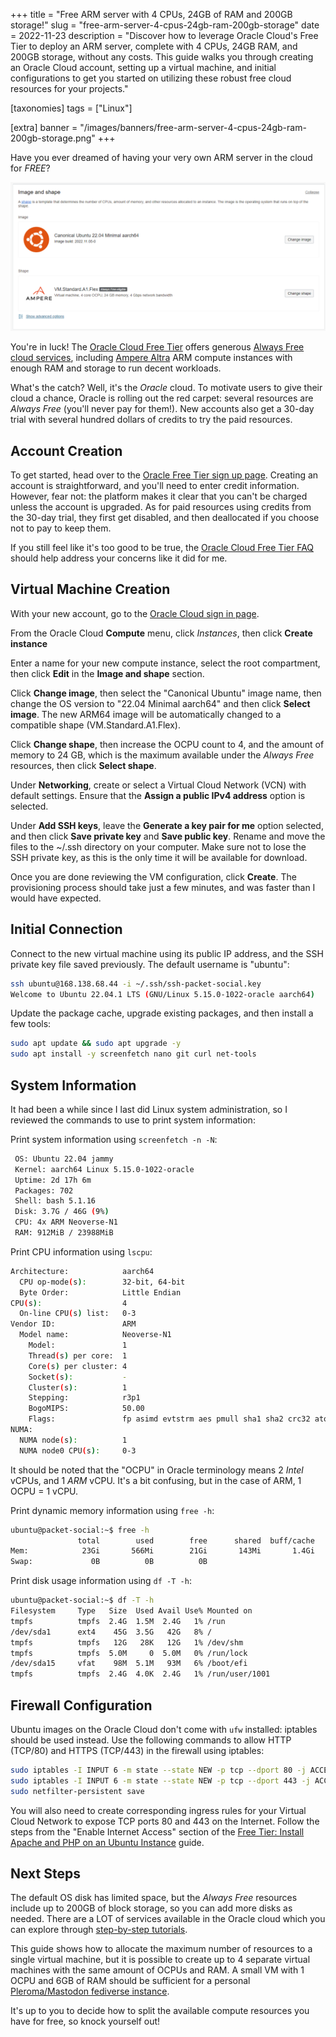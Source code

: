 +++
title = "Free ARM server with 4 CPUs, 24GB of RAM and 200GB storage!"
slug = "free-arm-server-4-cpus-24gb-ram-200gb-storage"
date = 2022-11-23
description = "Discover how to leverage Oracle Cloud's Free Tier to deploy an ARM server, complete with 4 CPUs, 24GB RAM, and 200GB storage, without any costs. This guide walks you through creating an Oracle Cloud account, setting up a virtual machine, and initial configurations to get you started on utilizing these robust free cloud resources for your projects."

[taxonomies]
tags = ["Linux"]

[extra]
banner = "/images/banners/free-arm-server-4-cpus-24gb-ram-200gb-storage.png"
+++

Have you ever dreamed of having your very own ARM server in the cloud for *FREE*?

![Free ARM Server](/images/posts/free-ubuntu-arm-server-in-oracle-cloud.png)

You're in luck! The [Oracle Cloud Free Tier](https://www.oracle.com/cloud/free/) offers generous [Always Free cloud services](https://www.oracle.com/cloud/free/#always-free), including [Ampere Altra](https://amperecomputing.com/processors/ampere-altra/) ARM compute instances with enough RAM and storage to run decent workloads.

What's the catch? Well, it's the *Oracle* cloud. To motivate users to give their cloud a chance, Oracle is rolling out the red carpet: several resources are *Always Free* (you'll never pay for them!). New accounts also get a 30-day trial with several hundred dollars of credits to try the paid resources.

## Account Creation

To get started, head over to the [Oracle Free Tier sign up page](https://signup.cloud.oracle.com/?language=en&sourceType=:ow:o:p:feb:0916FreePageFAQ&intcmp=:ow:o:p:feb:0916FreePageFAQ). Creating an account is straightforward, and you'll need to enter credit information. However, fear not: the platform makes it clear that you can't be charged unless the account is upgraded. As for paid resources using credits from the 30-day trial, they first get disabled, and then deallocated if you choose not to pay to keep them.

If you still feel like it's too good to be true, the [Oracle Cloud Free Tier FAQ](https://www.oracle.com/cloud/free/faq/) should help address your concerns like it did for me.

## Virtual Machine Creation

With your new account, go to the [Oracle Cloud sign in page](https://www.oracle.com/cloud/sign-in.html).

From the Oracle Cloud **Compute** menu, click *Instances*, then click **Create instance**

Enter a name for your new compute instance, select the root compartment, then click **Edit** in the **Image and shape** section.

Click **Change image**, then select the "Canonical Ubuntu" image name, then change the OS version to "22.04 Minimal aarch64" and then click **Select image**. The new ARM64 image will be automatically changed to a compatible shape (VM.Standard.A1.Flex).

Click **Change shape**, then increase the OCPU count to 4, and the amount of memory to 24 GB, which is the maximum available under the *Always Free* resources, then click **Select shape**.

Under **Networking**, create or select a Virtual Cloud Network (VCN) with default settings. Ensure that the **Assign a public IPv4 address** option is selected.

Under **Add SSH keys**, leave the **Generate a key pair for me** option selected, and then click **Save private key** and **Save public key**. Rename and move the files to the ~/.ssh directory on your computer. Make sure not to lose the SSH private key, as this is the only time it will be available for download.

Once you are done reviewing the VM configuration, click **Create**. The provisioning process should take just a few minutes, and was faster than I would have expected.

## Initial Connection

Connect to the new virtual machine using its public IP address, and the SSH private key file saved previously. The default username is "ubuntu":

```bash
ssh ubuntu@168.138.68.44 -i ~/.ssh/ssh-packet-social.key
Welcome to Ubuntu 22.04.1 LTS (GNU/Linux 5.15.0-1022-oracle aarch64)
```

Update the package cache, upgrade existing packages, and then install a few tools:

```bash
sudo apt update && sudo apt upgrade -y
sudo apt install -y screenfetch nano git curl net-tools
```

## System Information

It had been a while since I last did Linux system administration, so I reviewed the commands to use to print system information:

Print system information using `screenfetch -n -N`:

```bash
 OS: Ubuntu 22.04 jammy
 Kernel: aarch64 Linux 5.15.0-1022-oracle
 Uptime: 2d 17h 6m
 Packages: 702
 Shell: bash 5.1.16
 Disk: 3.7G / 46G (9%)
 CPU: 4x ARM Neoverse-N1
 RAM: 912MiB / 23988MiB
```

Print CPU information using `lscpu`:

```bash
Architecture:            aarch64
  CPU op-mode(s):        32-bit, 64-bit
  Byte Order:            Little Endian
CPU(s):                  4
  On-line CPU(s) list:   0-3
Vendor ID:               ARM
  Model name:            Neoverse-N1
    Model:               1
    Thread(s) per core:  1
    Core(s) per cluster: 4
    Socket(s):           -
    Cluster(s):          1
    Stepping:            r3p1
    BogoMIPS:            50.00
    Flags:               fp asimd evtstrm aes pmull sha1 sha2 crc32 atomics fphp asimdhp cpuid asimdrdm lrcpc dcpop asimddp ssbs
NUMA:
  NUMA node(s):          1
  NUMA node0 CPU(s):     0-3
```

It should be noted that the "OCPU" in Oracle terminology means 2 *Intel* vCPUs, and 1 *ARM* vCPU. It's a bit confusing, but in the case of ARM, 1 OCPU = 1 vCPU.

Print dynamic memory information using `free -h`:

```bash
ubuntu@packet-social:~$ free -h
               total        used        free      shared  buff/cache   available
Mem:            23Gi       566Mi        21Gi       143Mi       1.4Gi        22Gi
Swap:             0B          0B          0B
```

Print disk usage information using `df -T -h`:

```bash
ubuntu@packet-social:~$ df -T -h
Filesystem     Type   Size  Used Avail Use% Mounted on
tmpfs          tmpfs  2.4G  1.5M  2.4G   1% /run
/dev/sda1      ext4    45G  3.5G   42G   8% /
tmpfs          tmpfs   12G   28K   12G   1% /dev/shm
tmpfs          tmpfs  5.0M     0  5.0M   0% /run/lock
/dev/sda15     vfat    98M  5.1M   93M   6% /boot/efi
tmpfs          tmpfs  2.4G  4.0K  2.4G   1% /run/user/1001
```

## Firewall Configuration

Ubuntu images on the Oracle Cloud don't come with `ufw` installed: iptables should be used instead. Use the following commands to allow HTTP (TCP/80) and HTTPS (TCP/443) in the firewall using iptables:

```bash
sudo iptables -I INPUT 6 -m state --state NEW -p tcp --dport 80 -j ACCEPT
sudo iptables -I INPUT 6 -m state --state NEW -p tcp --dport 443 -j ACCEPT
sudo netfilter-persistent save
```

You will also need to create corresponding ingress rules for your Virtual Cloud Network to expose TCP ports 80 and 443 on the Internet. Follow the steps from the "Enable Internet Access" section of the [Free Tier: Install Apache and PHP on an Ubuntu Instance](https://docs.oracle.com/en-us/iaas/developer-tutorials/tutorials/apache-on-ubuntu/01oci-ubuntu-apache-summary.htm) guide.

## Next Steps

The default OS disk has limited space, but the *Always Free* resources include up to 200GB of block storage, so you can add more disks as needed. There are a LOT of services available in the Oracle cloud which you can explore through [step-by-step tutorials](https://docs.oracle.com/en-us/iaas/developer-tutorials/tutorials/home.htm).

This guide shows how to allocate the maximum number of resources to a single virtual machine, but it is possible to create up to 4 separate virtual machines with the same amount of OCPUs and RAM. A small VM with 1 OCPU and 6GB of RAM should be sufficient for a personal [Pleroma/Mastodon fediverse instance](https://cohost.org/awakecoding/post/390625-pleroma-same-fedive).

It's up to you to decide how to split the available compute resources you have for free, so knock yourself out!